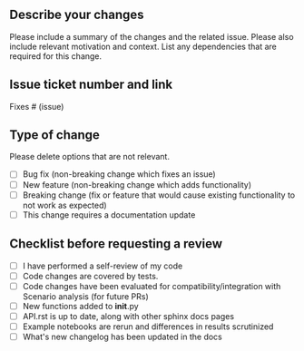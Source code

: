## Describe your changes

Please include a summary of the changes and the related issue. Please also include relevant motivation and context. List any dependencies that are required for this change.

## Issue ticket number and link

Fixes # (issue)

## Type of change

Please delete options that are not relevant.

- [ ] Bug fix (non-breaking change which fixes an issue)
- [ ] New feature (non-breaking change which adds functionality)
- [ ] Breaking change (fix or feature that would cause existing functionality to not work as expected)
- [ ] This change requires a documentation update

## Checklist before requesting a review

- [ ] I have performed a self-review of my code
- [ ] Code changes are covered by tests.
- [ ] Code changes have been evaluated for compatibility/integration with Scenario analysis (for future PRs)
- [ ] New functions added to __init__.py
- [ ] API.rst is up to date, along with other sphinx docs pages
- [ ] Example notebooks are rerun and differences in results scrutinized
- [ ] What's new changelog has been updated in the docs
